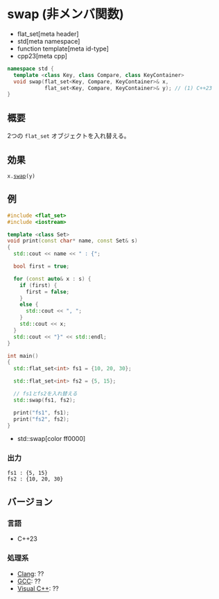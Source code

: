 # swap (非メンバ関数)
* flat_set[meta header]
* std[meta namespace]
* function template[meta id-type]
* cpp23[meta cpp]

```cpp
namespace std {
  template <class Key, class Compare, class KeyContainer>
  void swap(flat_set<Key, Compare, KeyContainer>& x,
            flat_set<Key, Compare, KeyContainer>& y); // (1) C++23
}
```

## 概要
2つの `flat_set` オブジェクトを入れ替える。


## 効果
`x.`[`swap`](swap.md)`(y)`


## 例
```cpp example
#include <flat_set>
#include <iostream>

template <class Set>
void print(const char* name, const Set& s)
{
  std::cout << name << " : {";

  bool first = true;

  for (const auto& x : s) {
    if (first) {
      first = false;
    }
    else {
      std::cout << ", ";
    }
    std::cout << x;
  }
  std::cout << "}" << std::endl;
}

int main()
{
  std::flat_set<int> fs1 = {10, 20, 30};

  std::flat_set<int> fs2 = {5, 15};

  // fs1とfs2を入れ替える
  std::swap(fs1, fs2);

  print("fs1", fs1);
  print("fs2", fs2);
}
```
* std::swap[color ff0000]

### 出力
```
fs1 : {5, 15}
fs2 : {10, 20, 30}
```


## バージョン
### 言語
- C++23

### 処理系
- [Clang](/implementation.md#clang): ??
- [GCC](/implementation.md#gcc): ??
- [Visual C++](/implementation.md#visual_cpp): ??
